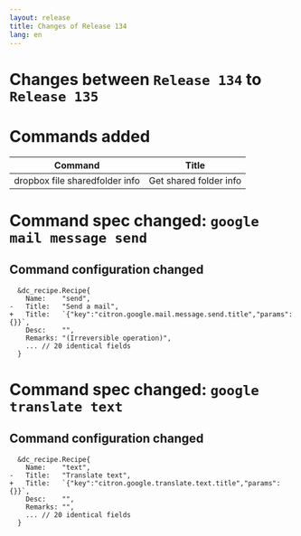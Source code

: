 ```yaml
---
layout: release
title: Changes of Release 134
lang: en
---
```


# Changes between `Release 134` to `Release 135`

# Commands added


| Command                        | Title                  |
|--------------------------------|------------------------|
| dropbox file sharedfolder info | Get shared folder info |



# Command spec changed: `google mail message send`



## Command configuration changed


```
  &dc_recipe.Recipe{
  	Name:    "send",
- 	Title:   "Send a mail",
+ 	Title:   `{"key":"citron.google.mail.message.send.title","params":{}}`,
  	Desc:    "",
  	Remarks: "(Irreversible operation)",
  	... // 20 identical fields
  }
```
# Command spec changed: `google translate text`



## Command configuration changed


```
  &dc_recipe.Recipe{
  	Name:    "text",
- 	Title:   "Translate text",
+ 	Title:   `{"key":"citron.google.translate.text.title","params":{}}`,
  	Desc:    "",
  	Remarks: "",
  	... // 20 identical fields
  }
```
